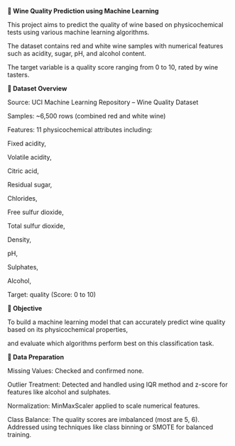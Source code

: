 ******🍷 Wine Quality Prediction using Machine Learning******


This project aims to predict the quality of wine based on physicochemical tests using various machine learning algorithms.

The dataset contains red and white wine samples with numerical features such as acidity, sugar, pH, and alcohol content.

The target variable is a quality score ranging from 0 to 10, rated by wine tasters.


**📂 Dataset Overview**


Source: UCI Machine Learning Repository – Wine Quality Dataset

Samples: ~6,500 rows (combined red and white wine)

Features: 11 physicochemical attributes including:

Fixed acidity,

Volatile acidity,

Citric acid,

Residual sugar,

Chlorides,

Free sulfur dioxide,

Total sulfur dioxide,

Density,

pH,

Sulphates,

Alcohol,

Target: quality (Score: 0 to 10)


**🎯 Objective**


To build a machine learning model that can accurately predict wine quality based on its physicochemical properties,

and evaluate which algorithms perform best on this classification task.


**🧹 Data Preparation**


Missing Values: Checked and confirmed none.

Outlier Treatment: Detected and handled using IQR method and z-score for features like alcohol and sulphates.

Normalization: MinMaxScaler applied to scale numerical features.

Class Balance: The quality scores are imbalanced (most are 5, 6). Addressed using techniques like class binning or SMOTE for balanced training.
